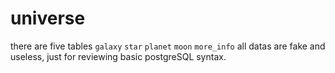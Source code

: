 # universe

there are five tables `galaxy` `star` `planet` `moon` `more_info`
all datas are fake and useless, just for reviewing basic postgreSQL syntax.